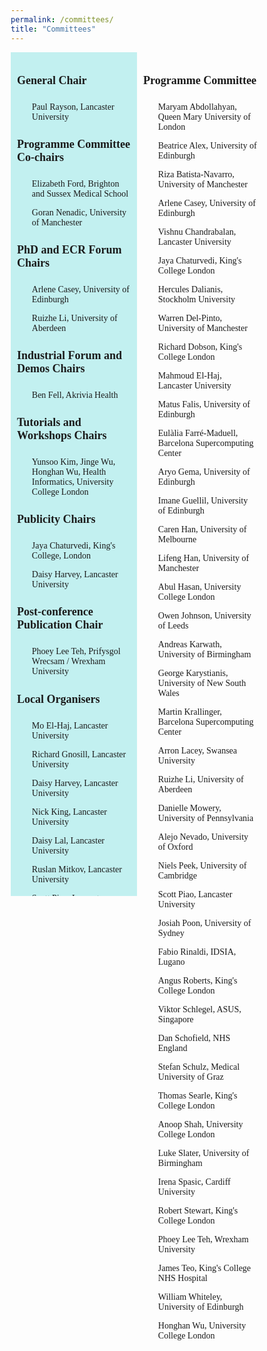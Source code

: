```yaml
---
permalink: /committees/
title: "Committees"
---
```


<html>
<head>
<meta name="viewport" content="width=device-width, initial-scale=1">
<style>
* {
  box-sizing: border-box;
}
.column {
  float: left;
  width: 50%;
  padding: 10px;
  height: 1350px; /* Should be removed. Only for demonstration */
}
.column-1 {
  float: left;
  width: 50%;
  padding: 10px;
  height: 100%; /* Should be removed. Only for demonstration */
}
.row:after {
  content: "";
  display: table;
  clear: both;
}
body {
    font-family: 'Akaya Telivigala';
} 
h1, h2, h3, h5, h6 {
  font-family: 'Akaya Telivigala';
}
h4 {
  font-family: 'Akaya Telivigala';
  font-size: 18px;
}
p {
font-size: 14px;
}
</style>
</head>
  
<body>
<div class="row">
  <div class="column" style="background-color:  #c2f0f0;">
    <h4>General Chair</h4> 
    <ul>
      <p>Paul Rayson, Lancaster University</p>
    </ul>
    <h4>Programme Committee Co-chairs</h4>
    <ul>
      <p>Elizabeth Ford, Brighton and Sussex Medical School</p>
      <p>Goran Nenadic, University of Manchester</p>
    </ul>
    <h4>PhD and ECR Forum Chairs</h4>
    <ul>
      <p>Arlene Casey, University of Edinburgh</p>
      <p>Ruizhe Li, University of Aberdeen</p>
    </ul>
    <h4>Industrial Forum and Demos Chairs</h4>
    <ul>
      <p>Ben Fell, Akrivia Health</p>
    </ul>
    <h4>Tutorials and Workshops Chairs</h4>   
    <ul>
      <p>Yunsoo Kim, Jinge Wu, Honghan Wu, Health Informatics, University College London</p>
    </ul>
    <h4>Publicity Chairs</h4>
    <ul>
      <p>Jaya Chaturvedi, King's College, London</p>
      <p>Daisy Harvey, Lancaster University</p>
    </ul>
    <h4>Post-conference Publication Chair</h4>
    <ul>
      <p>Phoey Lee Teh, Prifysgol Wrecsam / Wrexham University</p>
    </ul>
    <h4>Local Organisers</h4>
    <ul>
      <p>Mo El-Haj, Lancaster University</p>
      <p>Richard Gnosill, Lancaster University</p>
      <p>Daisy Harvey, Lancaster University</p>
      <p>Nick King, Lancaster University</p>
      <p>Daisy Lal, Lancaster University</p>
      <p>Ruslan Mitkov, Lancaster University</p>
      <p>Scott Piao, Lancaster University</p>
    </ul>
  </div>
  
  <div class="column-1">
    <h4>Programme Committee</h4>
    <ul>
      <p> Maryam Abdollahyan, Queen Mary University of London </p>
      <p> Beatrice Alex, University of Edinburgh </p>
      <p> Riza Batista-Navarro, University of Manchester </p> 
      <p> Arlene Casey, University of Edinburgh </p>
      <p> Vishnu Chandrabalan, Lancaster University </p>
      <p> Jaya Chaturvedi, King's College London </p>
      <p> Hercules Dalianis, Stockholm University </p>
      <p> Warren Del-Pinto, University of Manchester </p>
      <p> Richard Dobson, King's College London </p>
      <p> Mahmoud El-Haj, Lancaster University </p>
      <p> Matus Falis, University of Edinburgh </p>
      <p> Eulàlia Farré-Maduell, Barcelona Supercomputing Center </p>
      <p> Aryo Gema, University of Edinburgh </p>
      <p> Imane Guellil, University of Edinburgh </p>
      <p> Caren Han, University of Melbourne </p>
      <p> Lifeng Han, University of Manchester </p>
      <p> Abul Hasan, University College London </p>
      <p> Owen Johnson, University of Leeds </p>
      <p> Andreas Karwath, University of Birmingham </p>
      <p> George Karystianis, University of New South Wales </p>
      <p> Martin Krallinger, Barcelona Supercomputing Center </p>
      <p> Arron Lacey, Swansea University </p>
      <p> Ruizhe Li, University of Aberdeen </p>
      <p> Danielle Mowery, University of Pennsylvania </p>
      <p> Alejo Nevado, University of Oxford </p>
      <p> Niels Peek, University of Cambridge </p>
      <p> Scott Piao, Lancaster University </p>
      <p> Josiah Poon, University of Sydney </p>
      <p> Fabio Rinaldi, IDSIA, Lugano </p>
      <p> Angus Roberts, King's College London </p>
      <p> Viktor Schlegel, ASUS, Singapore </p>
      <p> Dan Schofield, NHS England </p>
      <p> Stefan Schulz, Medical University of Graz </p>
      <p> Thomas Searle, King's College London </p>
      <p> Anoop Shah, University College London </p>
      <p> Luke Slater, University of Birmingham </p>
      <p> Irena Spasic, Cardiff University </p>
      <p> Robert Stewart, King's College London </p>
      <p> Phoey Lee Teh, Wrexham University </p>
      <p> James Teo, King's College NHS Hospital </p>
      <p> William Whiteley, University of Edinburgh </p>
      <p> Honghan Wu, University College London </p>
    </ul>
  </div>
</div>
</body>
</html>


